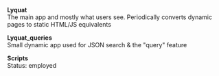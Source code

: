 <b>Lyquat</b><br/>
The main app and mostly what users see. Periodically converts dynamic pages to static HTML/JS equivalents

<b>Lyquat_queries</b><br/>
Small dynamic app used for JSON search & the "query" feature

<b>Scripts</b><br/>
Status: employed
